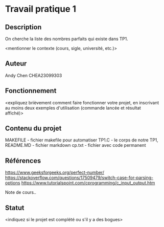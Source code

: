 ﻿# Travail pratique 1

   ## Description

   On cherche la liste des nombres parfaits qui existe dans TP1.
   
   <mentionner le contexte (cours, sigle, université, etc.)>

   ## Auteur

   Andy Chen CHEA23099303	

   ## Fonctionnement

   <expliquez brièvement comment faire fonctionner votre projet, en inscrivant
   au moins deux exemples d'utilisation (commande lancée et résultat affiché)>

   ## Contenu du projet

   MAKEFILE - fichier makefile pour automatiser 
   TP1.C - le corps de notre TP1,
   README.MD - fichier markdown
   cp.txt - fichier avec code permanent

   ## Références

   https://www.geeksforgeeks.org/perfect-number/
   https://stackoverflow.com/questions/17509479/switch-case-for-parsing-options
   https://www.tutorialspoint.com/cprogramming/c_input_output.htm

   Note de cours..

   ## Statut

   <indiquez si le projet est complété ou s'il y a des bogues>

